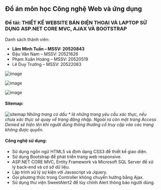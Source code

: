 ## Đồ án môn học Công nghệ Web và ứng dụng
### Đề tài: THIẾT KẾ WEBSITE BÁN ĐIỆN THOẠI VÀ LAPTOP SỬ DỤNG ASP.NET CORE MVC, AJAX VÀ BOOTSTRAP
Danh sách thành viên:
<ul>
 <li><b>Lâm Minh Tuấn – MSSV: 20520843</b></li>
<li>Đậu Văn Nam – MSSV: 20521626</li>
<li>Phạm Xuân Hoàng – MSSV: 20520519</li>
<li>Lê Duy Trường – MSSV: 20522083</li>
 </ul>
 
 ![image](https://user-images.githubusercontent.com/79350128/235312316-f868f024-91e0-4ec6-900e-23c24c2391ee.png)

![image](https://user-images.githubusercontent.com/79350128/235312362-271b479d-68e6-441a-ab68-c822eae26369.png)


![image](https://user-images.githubusercontent.com/79350128/235312339-c4e20801-5b03-4c69-88ea-aa689e0fccd6.png)

 
#### Sitemap:
  ![sitemap](https://user-images.githubusercontent.com/79350128/235311094-2cdc7c00-a0a9-4d8a-a2ed-cafa52ff46d8.png)
<i>Những trang có dấu * là những trang yêu cầu xác thực, nếu chưa xác thực sẽ quay về trang
đăng nhập. Ngoài ra còn một trang Access Denied sẽ hiện lên khi người dùng thông thường cố
truy cập vào các trang không được quyền.</i>
#### Công nghệ sử dụng:
<ul>
 <li>Sử dụng ngôn ngữ HTML5 và định dạng CSS3 để thiết kế giao diện.</li>
 <li>Sử dụng Bootstrap để phát triển trang web responsive.</li>
 <li>ASP.NET CORE MVC, Entity Framework và Microsoft SQL Server để xử lý back-end và cơ sở dữ liệu.</li>
 <li>Lập trình xử lý sự kiện với Javascript và Jquery.</li>
 <li>Gọi phương thức trong Controller không chuyển hướng bằng Ajax.</li>
 <li>Sử dụng thư viện SweetAlert2 để tùy chỉnh Alert thông báo người dùng.</li>
</ul>
